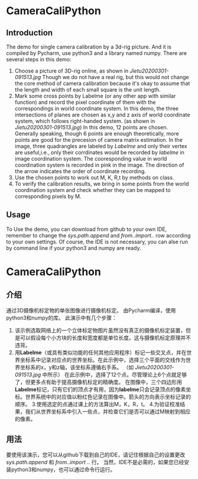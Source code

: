 # CameraCaliPython
## Introduction
The demo for single camera calibration by a 3d-rig picture.
And it is compiled by Pycharm, use python3 and a library named numpy.
There are several steps in this demo:
1. Choose a picture of 3D-rig online, as shown in *Jietu20200301-091513.jpg*
Though we do not have a real rig, but this would not change the core method of camera calibration because 
it's okay to assume that the length and width of each small square is the unit length.
2. Mark some cross points by Labelme (or any other app with similar function) and record the pixel coordinate of them with the correspondings in world coordinate system. In this demo, the three intersections of planes are chosen as x,y and z axis of world coordinate system, which follows right-handed system.  (as shown in *Jietu20200301-091513.jpg*)
In this demo, 12 points are chosen. Generally speaking, though 6 points are enough theoretically, more points are good for the precesion of camera matrix estimation. 
In the image, three quadrangles are labeled by *Labelme* and only their vertex are useful,i.e., only their corrdinates would be recorded by *labelme* in image coordination system. The cooresponding value in world coordination system is recorded in pink in the image. The direction of the arrow indicates the order of coordinate recording.
3. Use the chosen points to work out M, K, R,t by methods on class.
4. To verify the calibration results, we bring in some points from the world coordination system and check whether they can be mapped to corresponding pixels by M.

## Usage
To Use the demo, you can download from github to your own IDE, remember to change the *sys.path.append* and *from..import..* row according to your own settings.
Of course, the IDE is not necessary, you can alse run by command line if your python3 and numpy are ready.

# CameraCaliPython
## 介绍
通过3D摄像机标定物的单张图像进行摄像机标定。
由Pycharm编译，使用python3和numpy的库。
此演示中有几个步骤：
1. 该示例选取网络上的一个立体标定物图片虽然没有真正的摄像机标定装置，但是可以假设每个小方块的长度和宽度都是单位长度。这与摄像机标定原理并不违背。
2. 用**Labelme**（或具有类似功能的任何其他应用程序）标记一些交叉点，并在世界坐标系中记录对应点的世界坐标。在此示例中，选择三个平面的交线作为世界坐标系的x，y和z轴，该坐标系遵循右手系。 （如 *Jietu20200301-091513.jpg* 中所示）
在此示例中，选择了12个点。尽管理论上6个点就足够了，但更多点有助于提高摄像机标定的精确度。
在图像中，三个四边形用**Labelme**标记，只有它们的顶点才有用，因为**labelme**只会记录顶点的像素坐标。世界系统中的对应值以粉红色记录在图像中。箭头的方向表示坐标记录的顺序。
3.使用选定的点通过课上的方法算出M，K，R，t。
4.为验证校准结果，我们从世界坐标系中引入一些点，并检查它们是否可以通过M映射到相应的像素。

## 用法
要使用该演示，您可以从github下载到自己的IDE，请记住根据自己的设置更改 *sys.path.append* 和 *from..import ..* 行。
当然，IDE不是必需的，如果您已经安装python3和numpy，也可以通过命令行运行。
